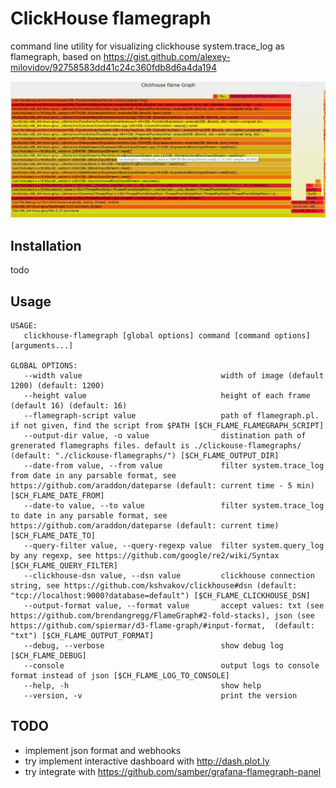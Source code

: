 # ClickHouse flamegraph
command line utility for visualizing clickhouse system.trace_log as flamegraph, 
based on https://gist.github.com/alexey-milovidov/92758583dd41c24c360fdb8d6a4da194

![Output example](docs/clickhouse-flamegraph.png?raw=1 "example SVG")
## Installation
todo

## Usage
```
USAGE:
   clickhouse-flamegraph [global options] command [command options] [arguments...]

GLOBAL OPTIONS:
   --width value                               width of image (default 1200) (default: 1200)
   --height value                              height of each frame (default 16) (default: 16)
   --flamegraph-script value                   path of flamegraph.pl. if not given, find the script from $PATH [$CH_FLAME_FLAMEGRAPH_SCRIPT]
   --output-dir value, -o value                distination path of grenerated flamegraphs files. default is ./clickouse-flamegraphs/ (default: "./clickouse-flamegraphs/") [$CH_FLAME_OUTPUT_DIR]
   --date-from value, --from value             filter system.trace_log from date in any parsable format, see https://github.com/araddon/dateparse (default: current time - 5 min) [$CH_FLAME_DATE_FROM]
   --date-to value, --to value                 filter system.trace_log to date in any parsable format, see https://github.com/araddon/dateparse (default: current time) [$CH_FLAME_DATE_TO]
   --query-filter value, --query-regexp value  filter system.query_log by any regexp, see https://github.com/google/re2/wiki/Syntax [$CH_FLAME_QUERY_FILTER]
   --clickhouse-dsn value, --dsn value         clickhouse connection string, see https://github.com/kshvakov/clickhouse#dsn (default: "tcp://localhost:9000?database=default") [$CH_FLAME_CLICKHOUSE_DSN]
   --output-format value, --format value       accept values: txt (see https://github.com/brendangregg/FlameGraph#2-fold-stacks), json (see https://github.com/spiermar/d3-flame-graph/#input-format,  (default: "txt") [$CH_FLAME_OUTPUT_FORMAT]
   --debug, --verbose                          show debug log [$CH_FLAME_DEBUG]
   --console                                   output logs to console format instead of json [$CH_FLAME_LOG_TO_CONSOLE]
   --help, -h                                  show help
   --version, -v                               print the version
```                         

## TODO
- implement json format and webhooks
- try implement interactive dashboard with http://dash.plot.ly
- try integrate with https://github.com/samber/grafana-flamegraph-panel
